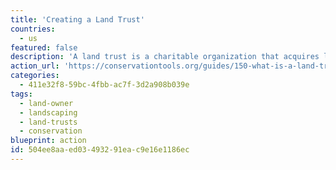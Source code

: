 ```yaml
---
title: 'Creating a Land Trust'
countries:
  - us
featured: false
description: 'A land trust is a charitable organization that acquires land or conservation easements, or that stewards land or easements, for conservation purposes. Land owners may consider designating portions of their land as a land trust, in order to preserve natural features in perpetuity, and be eligible for tax benefits as a result.'
action_url: 'https://conservationtools.org/guides/150-what-is-a-land-trust'
categories:
  - 411e32f8-59bc-4fbb-ac7f-3d2a908b039e
tags:
  - land-owner
  - landscaping
  - land-trusts
  - conservation
blueprint: action
id: 504ee8aa-ed03-4932-91ea-c9e16e1186ec
---
```

